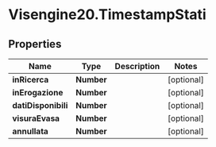 # Visengine20.TimestampStati

## Properties
Name | Type | Description | Notes
------------ | ------------- | ------------- | -------------
**inRicerca** | **Number** |  | [optional] 
**inErogazione** | **Number** |  | [optional] 
**datiDisponibili** | **Number** |  | [optional] 
**visuraEvasa** | **Number** |  | [optional] 
**annullata** | **Number** |  | [optional] 
